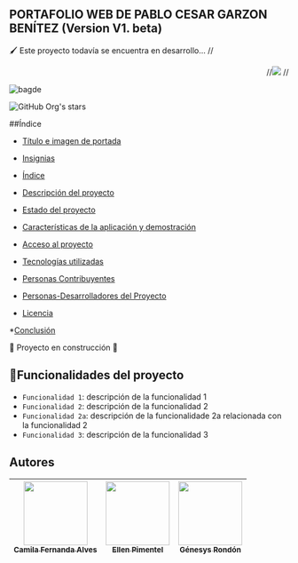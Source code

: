 ## PORTAFOLIO WEB DE PABLO CESAR GARZON BENÍTEZ (Version V1. beta)
&#128396; Este proyecto todavía se encuentra en desarrollo... 
//<p align = "right">
  //<img src="https://img.shields.io/badge/Hellow-word-8A9B52">
//</p>
![bagde](https://img.shields.io/badge/Hellow-word-8A9B52)

![GitHub Org's stars](https://img.shields.io/github/stars/camilafernanda?style=social)

##Índice

* [Título e imagen de portada](#Título-e-imagen-de-portada)

* [Insignias](#insignias)

* [Índice](#índice)

* [Descripción del proyecto](#descripción-del-proyecto)

* [Estado del proyecto](#Estado-del-proyecto)

* [Características de la aplicación y demostración](#Características-de-la-aplicación-y-demostración)

* [Acceso al proyecto](#acceso-proyecto)

* [Tecnologías utilizadas](#tecnologías-utilizadas)

* [Personas Contribuyentes](#personas-contribuyentes)

* [Personas-Desarrolladores del Proyecto](#personas-desarrolladores)

* [Licencia](#licencia)

*[Conclusión](#conclusión)

:construction: Proyecto en construcción :construction:
## :hammer:Funcionalidades del proyecto

- `Funcionalidad 1`: descripción de la funcionalidad 1
-  `Funcionalidad 2`: descripción de la funcionalidad 2
- `Funcionalidad 2a`: descripción de la funcionalidade 2a relacionada con la funcionalidad 2
- `Funcionalidad 3`: descripción de la funcionalidad 3

## Autores

| [<img src="https://avatars.githubusercontent.com/u/37356058?v=4" width=115><br><sub>Camila Fernanda Alves</sub>](https://github.com/camilafernanda) |  [<img src="https://avatars.githubusercontent.com/u/71970858?v=4" width=115><br><sub>Ellen Pimentel</sub>]([https://github.com/guilhermeonrails](https://github.com/ellenpimentel)) |  [<img src="https://avatars.githubusercontent.com/u/91544872?v=4" width=115><br><sub>Génesys Rondón</sub>](https://github.com/genesysaluralatam) |
| :---: | :---: | :---: |
